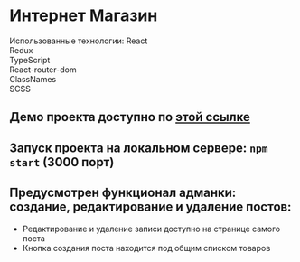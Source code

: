 # Интернет Магазин

Использованные технологии:
React\
Redux\
TypeScript\
React-router-dom\
ClassNames\
SCSS

## Демо проекта доступно по [этой ссылке](https://gigatorvaldz.github.io/shop/)

## Запуск проекта на локальном сервере: `npm start` (3000 порт)

## Предусмотрен функционал адманки: создание, редактирование и удаление постов:

- Редактирование и удаление записи доступно на странице самого поста
- Кнопка создания поста находится под общим списком товаров
